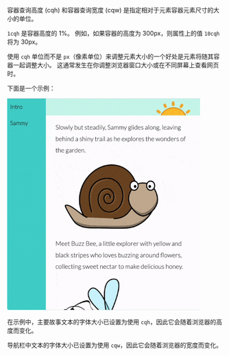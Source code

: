 容器查询高度 (cqh) 和容器查询宽度 (cqw) 是指定相对于元素容器元素尺寸的大小的单位。

`1cqh` 是容器高度的 1%。 例如，如果容器的高度为 300px，则属性上的值 `10cqh` 将为 30px。

使用 `cqh` 单位而不是 `px`（像素单位）来调整元素大小的一个好处是元素将随其容器一起调整大小。 这通常发生在你调整浏览器窗口大小或在不同屏幕上查看网页时。

下面是一个示例：

![一张 gif 动图，显示浏览器改变高度和宽度时字体大小也随之变化。](images/cqh_cqw.gif)

在示例中，主要故事文本的字体大小已设置为使用 `cqh`，因此它会随着浏览器的高度而变化。

导航栏中文本的字体大小已设置为使用 `cqw`，因此它会随着浏览器的宽度而变化。
